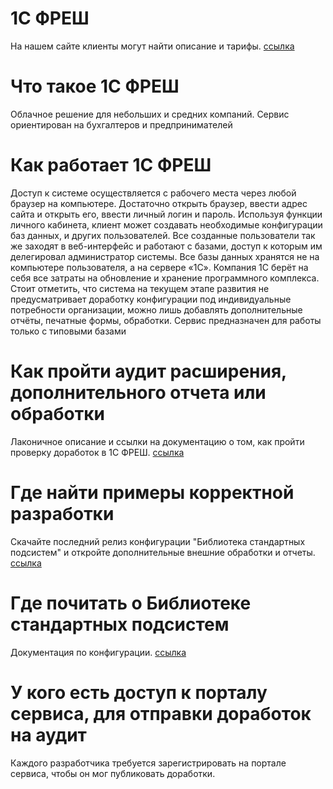 
# 1С ФРЕШ

На нашем сайте клиенты могут найти описание и тарифы. [ссылка](https://4bis.ru/1c-fresh)

# Что такое 1С ФРЕШ

Облачное решение для небольших и средних компаний. Сервис ориентирован на бухгалтеров и предпринимателей

# Как работает 1С ФРЕШ

Доступ к системе осуществляется с рабочего места через любой браузер на компьютере. Достаточно открыть браузер, ввести адрес сайта и открыть его, ввести личный логин и пароль. Используя функции личного кабинета, клиент может создавать необходимые конфигурации баз данных, и других пользователей. Все созданные пользователи так же заходят в веб-интерфейс и работают с базами, доступ к которым им делегировал администратор системы. Все базы данных хранятся не на компьютере пользователя, а на сервере «1С». Компания 1С берёт на себя все затраты на обновление и хранение программного комплекса. Стоит отметить, что система на текущем этапе развития не предусматривает доработку конфигурации под индивидуальные потребности организации, можно лишь добавлять дополнительные отчёты, печатные формы, обработки. Сервис предназначен для работы только с типовыми базами

# Как пройти аудит расширения, дополнительного отчета или обработки

Лаконичное описание и ссылки на документацию о том, как пройти проверку доработок в 1С ФРЕШ. [ссылка](https://1cfresh.com/articles/so_addprocess_audit)

# Где найти примеры корректной разработки

Скачайте последний релиз конфигурации "Библиотека стандартных подсистем" и откройте дополнительные внешние обработки и отчеты. [ссылка](https://releases.1c.ru/project/SSL31)

# Где почитать о Библиотеке стандартных подсистем

Документация по конфигурации. [ссылка](https://its.1c.ru/db/bsp312doc)

# У кого есть доступ к порталу сервиса, для отправки доработок на аудит

Каждого разработчика требуется зарегистрировать на портале сервиса, чтобы он мог публиковать доработки.
